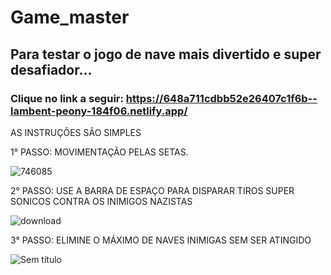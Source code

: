 # Game_master
## Para testar o jogo de nave mais divertido e super desafiador...
### Clique no link a seguir: https://648a711cdbb52e26407c1f6b--lambent-peony-184f06.netlify.app/ 
AS INSTRUÇÕES SÃO SIMPLES

1° PASSO: MOVIMENTAÇÃO PELAS SETAS.

![746085](https://github.com/Leonardo-henriqu2/Game_master/assets/113776887/cd71f23e-ccad-4242-b810-6a1ff98e491a)


2° PASSO: USE A BARRA DE ESPAÇO PARA DISPARAR TIROS SUPER SONICOS CONTRA OS INIMIGOS NAZISTAS


![download](https://github.com/Leonardo-henriqu2/Game_master/assets/113776887/51947687-8b36-4175-822e-09d5ef645980)

3° PASSO: ELIMINE O MÁXIMO DE NAVES INIMIGAS SEM SER ATINGIDO

![Sem título](https://github.com/Leonardo-henriqu2/Game_master/assets/113776887/f3418641-dd8b-4c90-bb0e-7650134ccd9d)


